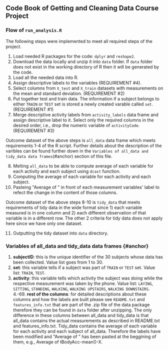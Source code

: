 ## Code Book of Getting and Cleaning Data Course Project

### Flow of `run_analysis.R`

The following steps were implemented to meet all required steps of the project.

1. Load needed R packages for the code: `dplyr` and `reshape2`.
2. Download the data locally and unzip it into `data` folder. If `data` folder does not exist in the working directory of R then it will be generated by the code.
3. Load all the needed data into R.
4. Assign descriptive labels to the variables (REQUIREMENT #4).
5. Select columns from `X_test` and `X_train` datasets with measurements on the mean and standard deviation. (REQUIREMENT #2)
6. Put together test and train data. The information if a subject belongs to either `TRAIN` or `TEST` set is stored a newly created varable called `set`. (REQUIREMENT #1)
7. Merge descriptive activity labels from `activity_labels` data frame and assign descriptive label to it. Select only the required columns in the desired order, i.e., drop the numeric variable of `activityCode`. (REQUIREMENT #3)

Outcome dataset of the above steps is `all_data` data frame which meets requirements 1-4 of the R script. Further details about the description of the varibles can be found further down in the `Variables of all_data and tidy_data data frames`(#anchor) section of this file.

8. Melting `all_data` to be able to compute average of each variable for each activity and each subject using `dcast` function.
9. Computing the average of each variable for each activity and each subject.
10. Pasteing "Average of " in front of each measurement variables' label to refect the change in the content of those columns.

Outcome dataset of the above steps 8-10 is `tidy_data` that meets requirements of tidy data in the wide format since 1) each variable measured is in one column and 2) each different observation of that variable is in a different row. The other 2 criteria for tidy data does not apply here since we have only one dataset.

11. Outputting the tidy dataset into `data` directory.


### Variables of all_data and tidy_data data frames {#anchor}

1. __subjectID__: this is the unique identifier of the 30 subjects whose data has been collected. Value list goes from 1 to 30.
2. __set__: this variable tells if a subject was part of `TRAIN` or `TEST` set. Value list: `TRAIN`, `TEST`.
3. __activity__: this variable tells which activity the subject was doing while the respective measurement was taken by the phone. Value list: `LAYING`, `SITTING`, `STANDING`, `WALKING`, `WALKING UPSTAIRS`, `WALKING DOWNSTAIRS`.  
4.-69. __rest of the columns__: for detailed descriptions about these columns and how the labels are built please see `README.txt` and `features_info.txt` that are part of the .zip file of the data package therefore they can be found in `data` folder after unzipping. The only difference in these columns between all_data and tidy_data is that all_data contains the actual measurements as described in README.txt and features_info.txt. Tidy_data contains the average of each variable for each activity and each subject of all_data. Therefore the labels have been modified and "Average of " has been pasted at the beggining of them, e.g., Average of tBodyAcc-mean()-X.
